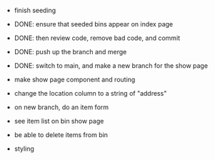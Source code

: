 - finish seeding
- DONE: ensure that seeded bins appear on index page
- DONE: then review code, remove bad code, and commit
- DONE: push up the branch and merge
- DONE: switch to main, and make a new branch for the show page
- make show page component and routing 

- change the location column to a string of "address"

- on new branch, do an item form
- see item list on bin show page 
- be able to delete items from bin 

- styling 